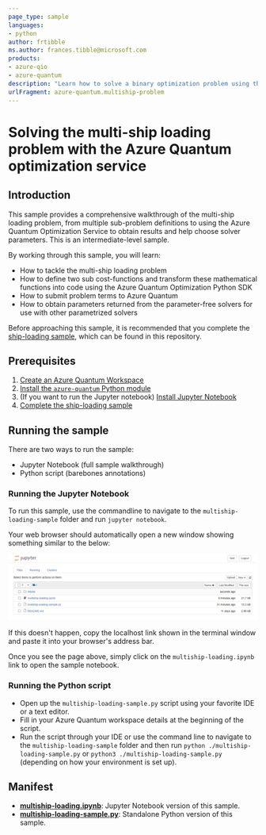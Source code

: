 ```yaml
---
page_type: sample
languages:
- python
author: frtibble
ms.author: frances.tibble@microsoft.com
products:
- azure-qio
- azure-quantum
description: "Learn how to solve a binary optimization problem using the Azure Quantum optimization service"
urlFragment: azure-quantum.multiship-problem
---
```


# Solving the multi-ship loading problem with the Azure Quantum optimization service

## Introduction

This sample provides a comprehensive walkthrough of the multi-ship loading problem, from multiple sub-problem definitions to using the Azure Quantum Optimization Service to obtain results and help choose solver parameters. This is an intermediate-level sample.

By working through this sample, you will learn:

- How to tackle the multi-ship loading problem
- How to define two sub cost-functions and transform these mathematical functions into code using the Azure Quantum Optimization Python SDK
- How to submit problem terms to Azure Quantum
- How to obtain parameters returned from the parameter-free solvers for use with other parametrized solvers

Before approaching this sample, it is recommended that you complete the [ship-loading sample](https://docs.microsoft.com/learn/modules/solve-quantum-inspired-optimization-problems/), which can be found in this repository.

## Prerequisites

1. [Create an Azure Quantum Workspace](https://docs.microsoft.com/azure/quantum/optimization-install-sdk)
2. [Install the `azure-quantum` Python module](https://docs.microsoft.com/azure/quantum/optimization-install-sdk)
3. (If you want to run the Jupyter notebook) [Install Jupyter Notebook](https://jupyter.org/install)
4. [Complete the ship-loading sample](https://github.com/microsoft/qio-samples/tree/main/samples/ship-loading)

## Running the sample

There are two ways to run the sample:

- Jupyter Notebook (full sample walkthrough)
- Python script (barebones annotations)

### Running the Jupyter Notebook

To run this sample, use the commandline to navigate to the `multiship-loading-sample` folder and run `jupyter notebook`.

Your web browser should automatically open a new window showing something similar to the below:

![Jupyter Notebook landing page](./media/jupyter-homepage.png)

If this doesn't happen, copy the localhost link shown in the terminal window and paste it into your browser's address bar.

Once you see the page above, simply click on the `multiship-loading.ipynb` link to open the sample notebook.

### Running the Python script

- Open up the `multiship-loading-sample.py` script using your favorite IDE or a text editor.
- Fill in your Azure Quantum workspace details at the beginning of the script.
- Run the script through your IDE or use the command line to navigate to the `multiship-loading-sample` folder and then run `python ./multiship-loading-sample.py` or `python3 ./multiship-loading-sample.py` (depending on how your environment is set up).

## Manifest

- **[multiship-loading.ipynb](https://github.com/microsoft/qio-samples/blob/main/samples/multiship-loading-sample/multiship-loading.ipynb)**: Jupyter Notebook version of this sample.
- **[multiship-loading-sample.py](https://github.com/microsoft/qio-samples/blob/main/samples/multiship-loading-sample/multiship-loading-sample.py)**: Standalone Python version of this sample.

